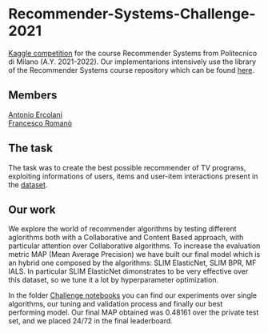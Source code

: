 # Recommender-Systems-Challenge-2021
[Kaggle competition](https://www.kaggle.com/c/recommender-system-2021-challenge-polimi) for the course Recommender Systems from Politecnico di Milano (A.Y. 2021-2022). Our implementarions intensively use the library of the Recommender Systems course repository which can be found [here](https://github.com/MaurizioFD/RecSys_Course_AT_PoliMi).
## Members
[Antonio Ercolani](https://github.com/antonio-ercolani)  
[Francesco Romanò](https://github.com/romano-francesco)
## The task
The task was to create the best possible recommender of TV programs, exploiting informations of users, items and user-item interactions present in the [dataset](https://github.com/romano-francesco/Recommender-Systems-Challenge-2021/tree/main/Dataset).
## Our work
We explore the world of recommender algorithms by testing different aglorithms both with a Collaborative and Content Based approach, with particular attention over Collaborative algorithms. To increase the evaluation metric MAP (Mean Average Precision) we have built our final model which is an hybrid one composed by the algorithms: SLIM ElasticNet, SLIM BPR, MF IALS. In particular SLIM ElasticNet dimonstrates to be very effective over this dataset, so we tune it a lot by hyperparameter optimization.

In the folder [Challenge notebooks](https://github.com/romano-francesco/Recommender-Systems-Challenge-2021/tree/main/Challenge%20notebooks) you can find our experiments over single algorithms, our tuning and validation process and finally our best performing model. Our final MAP obtained was 0.48161 over the private test set, and we placed 24/72 in the final leaderboard.
